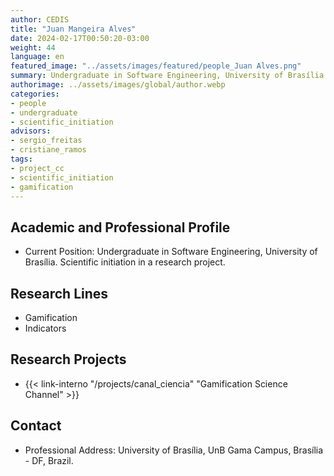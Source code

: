 ```yaml
---
author: CEDIS
title: "Juan Mangeira Alves"
date: 2024-02-17T00:50:20-03:00
weight: 44
language: en
featured_image: "../assets/images/featured/people_Juan Alves.png"
summary: Undergraduate in Software Engineering, University of Brasília
authorimage: ../assets/images/global/author.webp
categories: 
- people
- undergraduate
- scientific_initiation
advisors:
- sergio_freitas
- cristiane_ramos
tags: 
- project_cc
- scientific_initiation
- gamification
---
```

## Academic and Professional Profile
- Current Position: Undergraduate in Software Engineering, University of Brasília. Scientific initiation in a research project.

## Research Lines
- Gamification
- Indicators

## Research Projects
- {{< link-interno "/projects/canal_ciencia" "Gamification Science Channel" >}}

## Contact
- Professional Address: University of Brasília, UnB Gama Campus, Brasília - DF, Brazil.